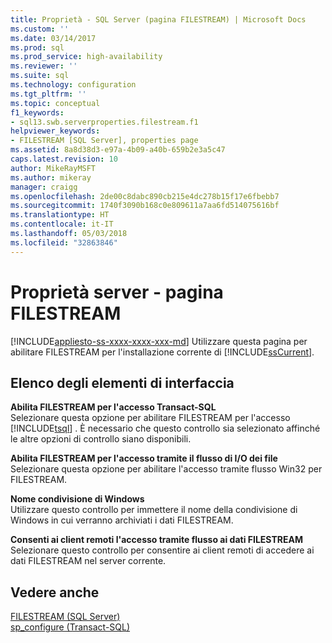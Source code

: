 ```yaml
---
title: Proprietà - SQL Server (pagina FILESTREAM) | Microsoft Docs
ms.custom: ''
ms.date: 03/14/2017
ms.prod: sql
ms.prod_service: high-availability
ms.reviewer: ''
ms.suite: sql
ms.technology: configuration
ms.tgt_pltfrm: ''
ms.topic: conceptual
f1_keywords:
- sql13.swb.serverproperties.filestream.f1
helpviewer_keywords:
- FILESTREAM [SQL Server], properties page
ms.assetid: 8a8d38d3-e97a-4b09-a40b-659b2e3a5c47
caps.latest.revision: 10
author: MikeRayMSFT
ms.author: mikeray
manager: craigg
ms.openlocfilehash: 2de00c8dabc890cb215e4dc278b15f17e6fbebb7
ms.sourcegitcommit: 1740f3090b168c0e809611a7aa6fd514075616bf
ms.translationtype: HT
ms.contentlocale: it-IT
ms.lasthandoff: 05/03/2018
ms.locfileid: "32863846"
---
```

# <a name="server-properties---filestream-page"></a>Proprietà server - pagina FILESTREAM
[!INCLUDE[appliesto-ss-xxxx-xxxx-xxx-md](../../includes/appliesto-ss-xxxx-xxxx-xxx-md.md)]
  Utilizzare questa pagina per abilitare FILESTREAM per l'installazione corrente di [!INCLUDE[ssCurrent](../../includes/sscurrent-md.md)].  
  
## <a name="uielement-list"></a>Elenco degli elementi di interfaccia  
 **Abilita FILESTREAM per l'accesso Transact-SQL**  
 Selezionare questa opzione per abilitare FILESTREAM per l'accesso [!INCLUDE[tsql](../../includes/tsql-md.md)] . È necessario che questo controllo sia selezionato affinché le altre opzioni di controllo siano disponibili.  
  
 **Abilita FILESTREAM per l'accesso tramite il flusso di I/O dei file**  
 Selezionare questa opzione per abilitare l'accesso tramite flusso Win32 per FILESTREAM.  
  
 **Nome condivisione di Windows**  
 Utilizzare questo controllo per immettere il nome della condivisione di Windows in cui verranno archiviati i dati FILESTREAM.  
  
 **Consenti ai client remoti l'accesso tramite flusso ai dati FILESTREAM**  
 Selezionare questo controllo per consentire ai client remoti di accedere ai dati FILESTREAM nel server corrente.  
  
## <a name="see-also"></a>Vedere anche  
 [FILESTREAM &#40;SQL Server&#41;](../../relational-databases/blob/filestream-sql-server.md)   
 [sp_configure &#40;Transact-SQL&#41;](../../relational-databases/system-stored-procedures/sp-configure-transact-sql.md)  
  
  
